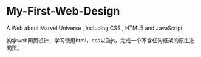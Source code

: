 # My-First-Web-Design
A Web about Marvel Universe , including CSS , HTML5 and JavaScript 

初学web网页设计，学习使用html，css以及js，完成一个不含任何框架的原生态网页。
